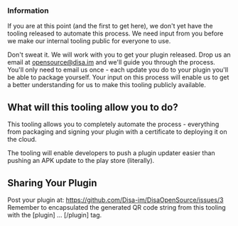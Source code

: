 ### Information

If you are at this point (and the first to get here), we don't yet have the tooling released to automate this process. We need input from you before we make our internal tooling public for everyone to use.

Don't sweat it. We will work with you to get your plugin released. Drop us an email at opensource@disa.im and we'll guide you through the process. You'll only need to email us once - each update you do to your plugin you'll be able to package yourself. Your input on this process will enable us to get a better understanding for us to make this tooling publicly available.

## What will this tooling allow you to do?

This tooling allows you to completely automate the process - everything from packaging and signing your plugin with a certificate to deploying it on the cloud.

The tooling will enable developers to push a plugin updater easier than pushing an APK update to the play store (literally).

## Sharing Your Plugin

Post your plugin at:
https://github.com/Disa-im/DisaOpenSource/issues/3
Remember to encapsulated the generated QR code string from this tooling with the [plugin] ... [/plugin] tag.